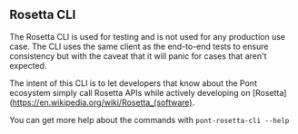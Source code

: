 ## Rosetta CLI

The Rosetta CLI is used for testing and is not used for any production use case.  The CLI uses the same client as the end-to-end tests to ensure consistency but with the caveat that it will panic for cases that aren't expected.

The intent of this CLI is to let developers that know about the Pont ecosystem simply call Rosetta APIs while actively developing on [Rosetta](https://en.wikipedia.org/wiki/Rosetta_(software).

You can get more help about the commands with `pont-rosetta-cli --help`

